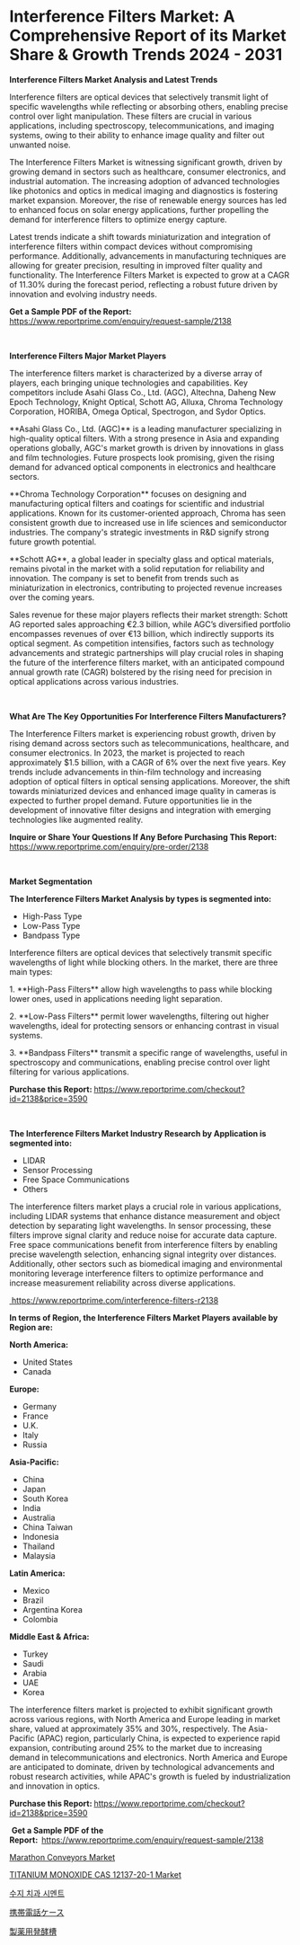 <p><h1>Interference Filters Market: A Comprehensive Report of its Market Share & Growth Trends 2024 - 2031</h1></p><p><strong>Interference Filters Market Analysis and Latest Trends</strong></p>
<p><p>Interference filters are optical devices that selectively transmit light of specific wavelengths while reflecting or absorbing others, enabling precise control over light manipulation. These filters are crucial in various applications, including spectroscopy, telecommunications, and imaging systems, owing to their ability to enhance image quality and filter out unwanted noise.</p><p>The Interference Filters Market is witnessing significant growth, driven by growing demand in sectors such as healthcare, consumer electronics, and industrial automation. The increasing adoption of advanced technologies like photonics and optics in medical imaging and diagnostics is fostering market expansion. Moreover, the rise of renewable energy sources has led to enhanced focus on solar energy applications, further propelling the demand for interference filters to optimize energy capture.</p><p>Latest trends indicate a shift towards miniaturization and integration of interference filters within compact devices without compromising performance. Additionally, advancements in manufacturing techniques are allowing for greater precision, resulting in improved filter quality and functionality. The Interference Filters Market is expected to grow at a CAGR of 11.30% during the forecast period, reflecting a robust future driven by innovation and evolving industry needs.</p></p>
<p><strong>Get a Sample PDF of the Report:&nbsp;</strong> <a href="https://www.reportprime.com/enquiry/request-sample/2138">https://www.reportprime.com/enquiry/request-sample/2138</a></p>
<p>&nbsp;</p>
<p><strong>Interference Filters Major Market Players</strong></p>
<p><p>The interference filters market is characterized by a diverse array of players, each bringing unique technologies and capabilities. Key competitors include Asahi Glass Co., Ltd. (AGC), Altechna, Daheng New Epoch Technology, Knight Optical, Schott AG, Alluxa, Chroma Technology Corporation, HORIBA, Omega Optical, Spectrogon, and Sydor Optics. </p><p>**Asahi Glass Co., Ltd. (AGC)** is a leading manufacturer specializing in high-quality optical filters. With a strong presence in Asia and expanding operations globally, AGC's market growth is driven by innovations in glass and film technologies. Future prospects look promising, given the rising demand for advanced optical components in electronics and healthcare sectors.</p><p>**Chroma Technology Corporation** focuses on designing and manufacturing optical filters and coatings for scientific and industrial applications. Known for its customer-oriented approach, Chroma has seen consistent growth due to increased use in life sciences and semiconductor industries. The company's strategic investments in R&D signify strong future growth potential.</p><p>**Schott AG**, a global leader in specialty glass and optical materials, remains pivotal in the market with a solid reputation for reliability and innovation. The company is set to benefit from trends such as miniaturization in electronics, contributing to projected revenue increases over the coming years.</p><p>Sales revenue for these major players reflects their market strength: Schott AG reported sales approaching €2.3 billion, while AGC’s diversified portfolio encompasses revenues of over €13 billion, which indirectly supports its optical segment. As competition intensifies, factors such as technology advancements and strategic partnerships will play crucial roles in shaping the future of the interference filters market, with an anticipated compound annual growth rate (CAGR) bolstered by the rising need for precision in optical applications across various industries.</p></p>
<p>&nbsp;</p>
<p><strong>What Are The Key Opportunities For Interference Filters Manufacturers?</strong></p>
<p><p>The Interference Filters market is experiencing robust growth, driven by rising demand across sectors such as telecommunications, healthcare, and consumer electronics. In 2023, the market is projected to reach approximately $1.5 billion, with a CAGR of 6% over the next five years. Key trends include advancements in thin-film technology and increasing adoption of optical filters in optical sensing applications. Moreover, the shift towards miniaturized devices and enhanced image quality in cameras is expected to further propel demand. Future opportunities lie in the development of innovative filter designs and integration with emerging technologies like augmented reality.</p></p>
<p><strong>Inquire or Share Your Questions If Any Before Purchasing This Report:</strong> <a href="https://www.reportprime.com/enquiry/pre-order/2138">https://www.reportprime.com/enquiry/pre-order/2138</a></p>
<p>&nbsp;</p>
<p><strong>Market Segmentation</strong></p>
<p><strong>The Interference Filters Market Analysis by types is segmented into:</strong></p>
<p><ul><li>High-Pass Type</li><li>Low-Pass Type</li><li>Bandpass Type</li></ul></p>
<p><p>Interference filters are optical devices that selectively transmit specific wavelengths of light while blocking others. In the market, there are three main types: </p><p>1. **High-Pass Filters** allow high wavelengths to pass while blocking lower ones, used in applications needing light separation.</p><p>2. **Low-Pass Filters** permit lower wavelengths, filtering out higher wavelengths, ideal for protecting sensors or enhancing contrast in visual systems.</p><p>3. **Bandpass Filters** transmit a specific range of wavelengths, useful in spectroscopy and communications, enabling precise control over light filtering for various applications.</p></p>
<p><strong>Purchase this Report:&nbsp;</strong><a href="https://www.reportprime.com/checkout?id=2138&price=3590">https://www.reportprime.com/checkout?id=2138&price=3590</a></p>
<p>&nbsp;</p>
<p><strong>The Interference Filters Market Industry Research by Application is segmented into:</strong></p>
<p><ul><li>LIDAR</li><li>Sensor Processing</li><li>Free Space Communications</li><li>Others</li></ul></p>
<p><p>The interference filters market plays a crucial role in various applications, including LIDAR systems that enhance distance measurement and object detection by separating light wavelengths. In sensor processing, these filters improve signal clarity and reduce noise for accurate data capture. Free space communications benefit from interference filters by enabling precise wavelength selection, enhancing signal integrity over distances. Additionally, other sectors such as biomedical imaging and environmental monitoring leverage interference filters to optimize performance and increase measurement reliability across diverse applications.</p></p>
<p><a href="https://www.reportprime.com/interference-filters-r2138">&nbsp;https://www.reportprime.com/interference-filters-r2138</a></p>
<p><strong>In terms of Region, the Interference Filters Market Players available by Region are:</strong></p>
<p>
    <p> <strong> North America: </strong>
        <ul>
            <li>United States</li>
            <li>Canada</li>
        </ul>
        </p> 
    <p> <strong> Europe: </strong>
        <ul>
            <li>Germany</li>
            <li>France</li>
            <li>U.K.</li>
            <li>Italy</li>
            <li>Russia</li>
        </ul>
        </p> 
    <p> <strong> Asia-Pacific: </strong>
        <ul>
            <li>China</li>
            <li>Japan</li>
            <li>South Korea</li>
            <li>India</li>
            <li>Australia</li>
            <li>China Taiwan</li>
            <li>Indonesia</li>
            <li>Thailand</li>
            <li>Malaysia</li>
        </ul>
        </p> 
    <p> <strong> Latin America: </strong>
        <ul>
            <li>Mexico</li>
            <li>Brazil</li>
            <li>Argentina Korea</li>
            <li>Colombia</li>
        </ul>
        </p> 
    <p> <strong> Middle East & Africa: </strong>
        <ul>
            <li>Turkey</li>
            <li>Saudi</li>
            <li>Arabia</li>
            <li>UAE</li>
            <li>Korea</li>
        </ul>
    </p>
    </p>
<p><p>The interference filters market is projected to exhibit significant growth across various regions, with North America and Europe leading in market share, valued at approximately 35% and 30%, respectively. The Asia-Pacific (APAC) region, particularly China, is expected to experience rapid expansion, contributing around 25% to the market due to increasing demand in telecommunications and electronics. North America and Europe are anticipated to dominate, driven by technological advancements and robust research activities, while APAC's growth is fueled by industrialization and innovation in optics.</p></p>
<p><strong>Purchase this Report: </strong><a href="https://www.reportprime.com/checkout?id=2138&price=3590">https://www.reportprime.com/checkout?id=2138&price=3590</a></p>
<p>&nbsp;<strong>Get a Sample PDF of the Report:&nbsp;&nbsp;</strong><a href="https://www.reportprime.com/enquiry/request-sample/2138">https://www.reportprime.com/enquiry/request-sample/2138</a></p>
<p><strong></strong></p>
<p><p><a href="https://medium.com/@raperang95/global-marathon-conveyors-market-trends-and-innovations-a-forward-looking-analysis-2024-2031-b9532d56bb28">Marathon Conveyors Market</a></p><p><a href="https://issuu.com/reportprime-2/docs/titanium-monoxide-cas-12137-20-1-ma_77a71c5574b934">TITANIUM MONOXIDE CAS 12137-20-1 Market</a></p><p><a href="https://medium.com/@wallacbahrtyinger567686/%EB%A0%88%EC%A7%84-%EB%8D%B4%ED%83%88-%EC%8B%9C%EB%A9%98%ED%8A%B8-%EC%8B%9C%EC%9E%A5-%EB%8F%99%ED%96%A5-%EB%B0%8F-%EC%A0%84%EB%9E%B5%EC%A0%81-%EC%8B%9C%EC%9E%A5-%ED%86%B5%EC%B0%B0%EB%A0%A5-2024-2031-27319cbf71cd">수지 치과 시멘트</a></p><p><a href="https://medium.com/@marlanamarvn/%E5%B8%82%E5%A0%B4%E4%BA%88%E6%B8%AC%E3%81%AE%E5%A4%89%E5%8C%96-%E3%82%B0%E3%83%AD%E3%83%BC%E3%83%90%E3%83%AB%E3%83%A2%E3%83%90%E3%82%A4%E3%83%AB%E3%83%95%E3%82%A9%E3%83%B3%E3%82%B1%E3%83%BC%E3%82%B9%E5%B8%82%E5%A0%B4%E3%81%AE%E5%8B%95%E5%90%91%E3%81%A8%E5%B0%86%E6%9D%A5%E3%81%AE%E3%83%88%E3%83%AC%E3%83%B3%E3%83%89-2024-2031-5e1e03270cc4">携帯電話ケース</a></p><p><a href="https://medium.com/@marlanamarvn/%E5%8C%BB%E8%96%AC%E5%93%81%E7%99%BA%E9%85%B5%E6%A7%BD%E5%B8%82%E5%A0%B4%E8%A6%8F%E6%A8%A1%E3%81%A8%E3%82%B7%E3%82%A7%E3%82%A2%E5%88%86%E6%9E%90-%E6%88%90%E9%95%B7%E5%8B%95%E5%90%91%E3%81%A8%E4%BA%88%E6%B8%AC-2024%E5%B9%B4-2031%E5%B9%B4-65ded50951d0">製薬用発酵槽</a></p></p>